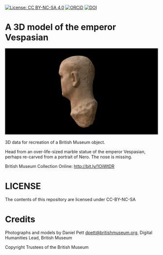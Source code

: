 
[![License: CC BY-NC-SA 4.0](https://img.shields.io/badge/License-CC%20BY--NC--SA%204.0-lightgrey.svg)](http://creativecommons.org/licenses/by-sa/4.0/) 
[![ORCiD](https://img.shields.io/badge/ORCiD-0000--0002--0246--2335-green.svg)](http://orcid.org/0000-0002-0246-2335)
[![DOI](https://zenodo.org/badge/102501527.svg)](https://zenodo.org/badge/latestdoi/102501527)


# A 3D model of the emperor Vespasian
![](vespasian.gif)

3D data for recreation of a British Museum object.

Head from an over-life-sized marble statue of the emperor Vespasian, perhaps re-carved from a portrait of Nero. The nose is missing.

British Museum Collection Online: http://bit.ly/1OiWtDR

# LICENSE
The contents of this repository are licensed under CC-BY-NC-SA

# Credits
Photographs and models by Daniel Pett <dpett@britishmuseum.org>, Digital Humanities Lead, British Museum

Copyright Trustees of the British Museum
